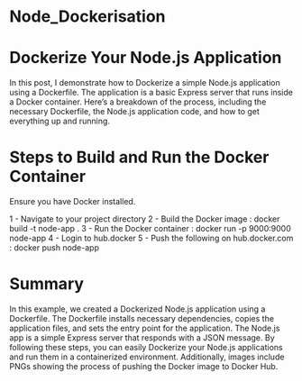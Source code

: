 # Node_Dockerisation

# Dockerize Your Node.js Application
In this post, I demonstrate how to Dockerize a simple Node.js application using a Dockerfile. The application is a basic Express server that runs inside a Docker container. Here’s a breakdown of the process, including the necessary Dockerfile, the Node.js application code, and how to get everything up and running.

# Steps to Build and Run the Docker Container
Ensure you have Docker installed.

1 - Navigate to your project directory
2 - Build the Docker image : docker build -t node-app .
3 - Run the Docker container : docker run -p 9000:9000 node-app
4 - Login to hub.docker
5 - Push the following on hub.docker.com : docker push node-app

# Summary
In this example, we created a Dockerized Node.js application using a Dockerfile. The Dockerfile installs necessary dependencies, copies the application files, and sets the entry point for the application. The Node.js app is a simple Express server that responds with a JSON message. By following these steps, you can easily Dockerize your Node.js applications and run them in a containerized environment. Additionally, images include PNGs showing the process of pushing the Docker image to Docker Hub.
